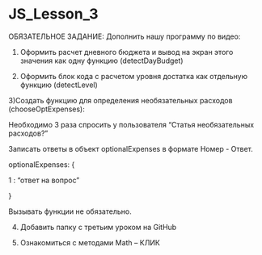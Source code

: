 # JS_Lesson_3

ОБЯЗАТЕЛЬНОЕ ЗАДАНИЕ:
Дополнить нашу программу по видео:

1. Оформить расчет дневного бюджета и вывод на экран этого значения как одну функцию (detectDayBudget)

2. Оформить блок кода с расчетом уровня достатка как отдельную функцию (detectLevel)

3)Создать функцию для определения необязательных расходов (chooseOptExpenses):

Необходимо 3 раза спросить у пользователя “Статья необязательных расходов?”

Записать ответы в объект optionalExpenses в формате Номер - Ответ.

optionalExpenses: {

1 : “ответ на вопрос”

}

Вызывать функции не обязательно.

4. Добавить папку с третьим уроком на GitHub

5. Ознакомиться с методами Math – КЛИК

